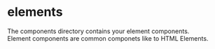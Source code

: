 # elements
The components directory contains your element components.  
Element components are common componets like to HTML Elements.
